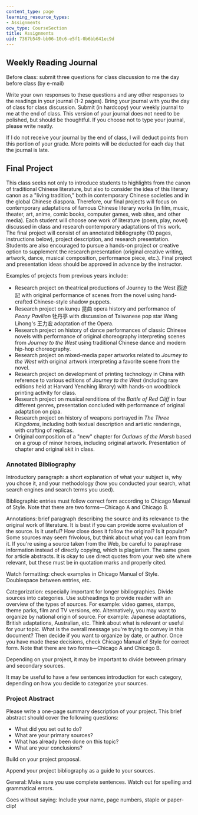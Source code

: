 ```yaml
---
content_type: page
learning_resource_types:
- Assignments
ocw_type: CourseSection
title: Assignments
uid: 7367b549-bb06-10c6-e5f1-0b6bb641ec9d
---
```


Weekly Reading Journal
----------------------

Before class: submit three questions for class discussion to me the day before class (by e-mail)

Write your own responses to these questions and any other responses to the readings in your journal (1-2 pages). Bring your journal with you the day of class for class discussion. Submit (in hardcopy) your weekly journal to me at the end of class. This version of your journal does not need to be polished, but should be thoughtful. If you choose not to type your journal, please write neatly.

If I do not receive your journal by the end of class, I will deduct points from this portion of your grade. More points will be deducted for each day that the journal is late.

Final Project
-------------

This class seeks not only to introduce students to highlights from the canon of traditional Chinese literature, but also to consider the idea of this literary canon as a "living tradition," both in contemporary Chinese societies and in the global Chinese diaspora. Therefore, our final projects will focus on contemporary adaptations of famous Chinese literary works (in film, music, theater, art, anime, comic books, computer games, web sites, and other media). Each student will choose one work of literature (poem, play, novel) discussed in class and research contemporary adaptations of this work. The final project will consist of an annotated bibliography (10 pages, instructions below), project description, and research presentation. Students are also encouraged to pursue a hands-on project or creative option to supplement the research presentation (original creative writing, artwork, dance, musical composition, performance piece, etc.). Final project and presentation ideas should be approved in advance by the instructor.

Examples of projects from previous years include:

*   Research project on theatrical productions of Journey to the West 西遊記 with original performance of scenes from the novel using hand-crafted Chinese-style shadow puppets.
*   Research project on kunqu 昆曲 opera history and performance of _Peony Pavilion_ 牡丹亭 with discussion of Taiwanese pop star Wang Lihong's 王力宏 adaptation of the Opera.
*   Research project on history of dance performances of classic Chinese novels with performance of original choreography interpreting scenes from _Journey to the West_ using traditional Chinese dance and modern hip-hop choreography.
*   Research project on mixed-media paper artworks related to _Journey to the West_ with original artwork interpreting a favorite scene from the novel.
*   Research project on development of printing technology in China with reference to various editions of _Journey to the West_ (including rare editions held at Harvard Yenching library) with hands-on woodblock printing activity for class.
*   Research project on musical renditions of the _Battle of Red Cliff_ in four different genres, presentation concluded with performance of original adaptation on pipa.
*   Research project on history of weapons portrayed in _The Three Kingdoms_, including both textual description and artistic renderings, with crafting of replicas.
*   Original composition of a "new" chapter for _Outlaws of the Marsh_ based on a group of minor heroes, including original artwork. Presentation of chapter and original skit in class.

### Annotated Bibliography

Introductory paragraph: a short explanation of what your subject is, why you chose it, and your methodology (how you conducted your search, what search engines and search terms you used).

Bibliographic entries must follow correct form according to Chicago Manual of Style. Note that there are two forms—Chicago A and Chicago B.

Annotations: brief paragraph describing the source and its relevance to the original work of literature. It is best if you can provide some evaluation of the source. Is it useful? How close does it follow the original? Is it popular? Some sources may seem frivolous, but think about what you can learn from it. If you're using a source taken from the Web, be careful to paraphrase information instead of directly copying, which is plagiarism. The same goes for article abstracts. It is okay to use direct quotes from your web site where relevant, but these must be in quotation marks and properly cited.

Watch formatting: check examples in Chicago Manual of Style. Doublespace between entries, etc.

Categorization: especially important for longer bibliographies. Divide sources into categories. Use subheadings to provide reader with an overview of the types of sources. For example: video games, stamps, theme parks, film and TV versions, etc. Alternatively, you may want to organize by national origin of source. For example: Japanese adaptations, British adaptations, Australian, etc. Think about what is relevant or useful for your topic. What is the overall message you're trying to convey in this document? Then decide if you want to organize by date, or author. Once you have made these decisions, check Chicago Manual of Style for correct form. Note that there are two forms—Chicago A and Chicago B.

Depending on your project, it may be important to divide between primary and secondary sources.

It may be useful to have a few sentences introduction for each category, depending on how you decide to categorize your sources.

### Project Abstract

Please write a one-page summary description of your project. This brief abstract should cover the following questions:

*   What did you set out to do?
*   What are your primary sources?
*   What has already been done on this topic?
*   What are your conclusions?

Build on your project proposal.

Append your project bibliography as a guide to your sources.

General: Make sure you use complete sentences. Watch out for spelling and grammatical errors.

Goes without saying: Include your name, page numbers, staple or paper-clip!